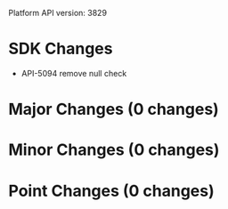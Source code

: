 Platform API version: 3829


# SDK Changes

* API-5094 remove null check

# Major Changes (0 changes)


# Minor Changes (0 changes)


# Point Changes (0 changes)
